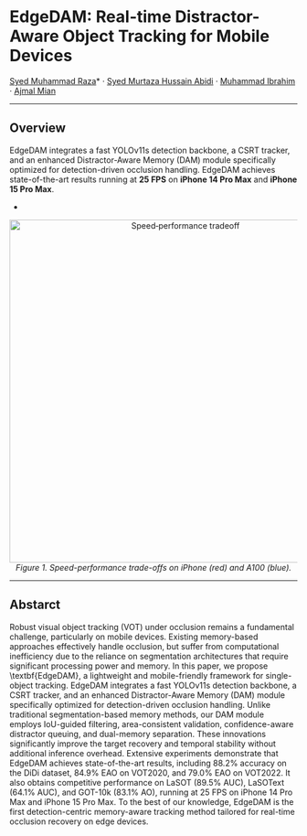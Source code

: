 
<!-- Title + authors -->
# EdgeDAM: Real-time Distractor-Aware Object Tracking for Mobile Devices

[Syed Muhammad Raza](https://www.linkedin.com/in/smraza1009/)* · [Syed Murtaza Hussain Abidi](https://www.linkedin.com/in/murtazahussain0/) · [Muhammad Ibrahim](https://www.linkedin.com/in/muhammad-ibrahim-83643b1a2/?original_referer=https%3A%2F%2Fwww%2Egoogle%2Ecom%2F&originalSubdomain=au) · [Ajmal Mian](https://ajmalsaeed.net/) 

<!-- [Syed Muhammad Raza](https://www.linkedin.com/in/smraza1009/)¹²* · [Syed Murtaza Hussain Abidi](https://www.linkedin.com/in/murtazahussain0/)¹ · [Muhammad Ibrahim](https://www.linkedin.com/in/muhammad-ibrahim-83643b1a2/?original_referer=https%3A%2F%2Fwww%2Egoogle%2Ecom%2F&originalSubdomain=au)¹ · [Ajmal Mian](https://ajmalsaeed.net/)¹ -->
 <!--¹ Meta Reality Labs · ² S-Lab, NTU  -->
<!--\* Work done during an internship at Meta Reality Labs   -->
<!--¹Meta Reality Labs · ²S-Lab, NTU · ³Univ. of Hong Kong · ⁴Feeling AI   -->
<!--\* Work done during an internship at Meta Reality Labs -->

<!-- “Badges” -->
<!-- [![Paper](https://img.shields.io/badge/Paper–PDF-blue)](link-to-your-paper.pdf) -->
<!--[![Demo](https://img.shields.io/badge/Demo–Live-green)](link-to-demo) -->
<!-- [![BibTeX](https://img.shields.io/badge/BibTeX–copy-orange)](link-to-bibtex) -->

---

## Overview

 EdgeDAM integrates a fast YOLOv11s detection backbone, a CSRT tracker, and an enhanced Distractor-Aware Memory (DAM) module specifically optimized for detection-driven occlusion handling.
 EdgeDAM achieves state-of-the-art results running at **25 FPS** on **iPhone 14 Pro Max** and **iPhone 15 Pro Max**. 

-

<!-- Embedding a figure -->
<p align="center">
  <img src="./assets/speed_vs_perf.png" width="600px" alt="Speed‐performance tradeoff">
  <br><em>Figure 1. Speed-performance trade-offs on iPhone (red) and A100 (blue).</em>
</p>

---

## Abstarct

Robust visual object tracking (VOT) under occlusion remains a fundamental challenge, particularly on mobile devices. Existing memory-based approaches effectively handle occlusion, but suffer from computational inefficiency due to the reliance on segmentation architectures that require significant processing power and memory. In this paper, we propose \textbf{EdgeDAM}, a lightweight and mobile-friendly framework for single-object tracking. EdgeDAM integrates a fast YOLOv11s detection backbone, a CSRT tracker, and an enhanced Distractor-Aware Memory (DAM) module specifically optimized for detection-driven occlusion handling. Unlike traditional segmentation-based memory methods, our DAM module employs IoU-guided filtering, area-consistent validation, confidence-aware distractor queuing, and dual-memory separation. These innovations significantly improve the target recovery and temporal stability without additional inference overhead. Extensive experiments demonstrate that EdgeDAM achieves state-of-the-art results, including 88.2% accuracy on the DiDi dataset, 84.9\% EAO on VOT2020, and 79.0\% EAO on VOT2022. It also obtains competitive performance on LaSOT (89.5% AUC), LaSOText (64.1% AUC), and GOT-10k (83.1% AO), running at 25 FPS on iPhone 14 Pro Max and iPhone 15 Pro Max. To the best of our knowledge, EdgeDAM is the first detection-centric memory-aware tracking method tailored for real-time occlusion recovery on edge devices. 





